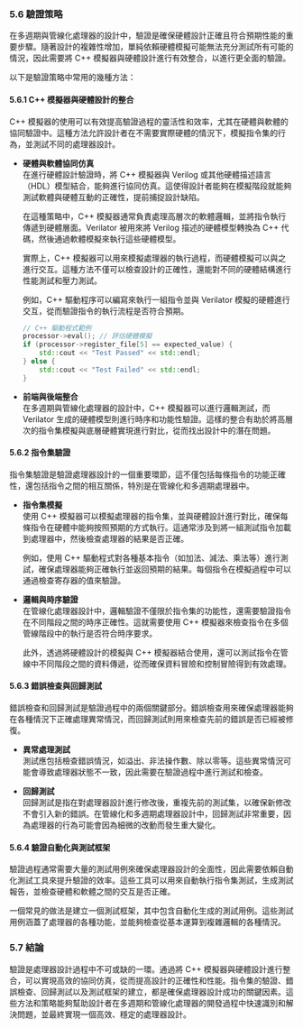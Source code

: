 ### 5.6 **驗證策略**

在多週期與管線化處理器的設計中，驗證是確保硬體設計正確且符合預期性能的重要步驟。隨著設計的複雜性增加，單純依賴硬體模擬可能無法充分測試所有可能的情況，因此需要將 C++ 模擬器與硬體設計進行有效整合，以進行更全面的驗證。

以下是驗證策略中常用的幾種方法：

#### 5.6.1 **C++ 模擬器與硬體設計的整合**

C++ 模擬器的使用可以有效提高驗證過程的靈活性和效率，尤其在硬體與軟體的協同驗證中。這種方法允許設計者在不需要實際硬體的情況下，模擬指令集的行為，並測試不同的處理器設計。

- **硬體與軟體協同仿真**  
  在進行硬體設計驗證時，將 C++ 模擬器與 Verilog 或其他硬體描述語言（HDL）模型結合，能夠進行協同仿真。這使得設計者能夠在模擬階段就能夠測試軟體與硬體互動的正確性，提前捕捉設計缺陷。
  
  在這種策略中，C++ 模擬器通常負責處理高層次的軟體邏輯，並將指令執行傳遞到硬體層面。Verilator 被用來將 Verilog 描述的硬體模型轉換為 C++ 代碼，然後通過軟體模擬來執行這些硬體模型。

  實際上，C++ 模擬器可以用來模擬處理器的執行過程，而硬體模擬可以與之進行交互。這種方法不僅可以檢查設計的正確性，還能對不同的硬體結構進行性能測試和壓力測試。

  例如，C++ 驅動程序可以編寫來執行一組指令並與 Verilator 模擬的硬體進行交互，從而驗證指令的執行流程是否符合預期。
  ```cpp
  // C++ 驅動程式範例
  processor->eval(); // 評估硬體模擬
  if (processor->register_file[5] == expected_value) {
      std::cout << "Test Passed" << std::endl;
  } else {
      std::cout << "Test Failed" << std::endl;
  }
  ```

- **前端與後端整合**  
  在多週期與管線化處理器的設計中，C++ 模擬器可以進行邏輯測試，而 Verilator 生成的硬體模型則進行時序和功能性驗證。這樣的整合有助於將高層次的指令集模擬與底層硬體實現進行對比，從而找出設計中的潛在問題。

#### 5.6.2 **指令集驗證**

指令集驗證是驗證處理器設計的一個重要環節，這不僅包括每條指令的功能正確性，還包括指令之間的相互關係，特別是在管線化和多週期處理器中。

- **指令集模擬**  
  使用 C++ 模擬器可以模擬處理器的指令集，並與硬體設計進行對比，確保每條指令在硬體中能夠按照預期的方式執行。這通常涉及到將一組測試指令加載到處理器中，然後檢查處理器的結果是否正確。

  例如，使用 C++ 驅動程式對各種基本指令（如加法、減法、乘法等）進行測試，確保處理器能夠正確執行並返回預期的結果。每個指令在模擬過程中可以通過檢查寄存器的值來驗證。

- **邏輯與時序驗證**  
  在管線化處理器設計中，邏輯驗證不僅限於指令集的功能性，還需要驗證指令在不同階段之間的時序正確性。這就需要使用 C++ 模擬器來檢查指令在多個管線階段中的執行是否符合時序要求。

  此外，透過將硬體設計的模擬與 C++ 模擬器結合使用，還可以測試指令在管線中不同階段之間的資料傳遞，從而確保資料冒險和控制冒險得到有效處理。

#### 5.6.3 **錯誤檢查與回歸測試**

錯誤檢查和回歸測試是驗證過程中的兩個關鍵部分。錯誤檢查用來確保處理器能夠在各種情況下正確處理異常情況，而回歸測試則用來檢查先前的錯誤是否已經被修復。

- **異常處理測試**  
  測試應包括檢查錯誤情況，如溢出、非法操作數、除以零等。這些異常情況可能會導致處理器狀態不一致，因此需要在驗證過程中進行測試和檢查。

- **回歸測試**  
  回歸測試是指在對處理器設計進行修改後，重複先前的測試集，以確保新修改不會引入新的錯誤。在管線化和多週期處理器設計中，回歸測試非常重要，因為處理器的行為可能會因為細微的改動而發生重大變化。

#### 5.6.4 **驗證自動化與測試框架**

驗證過程通常需要大量的測試用例來確保處理器設計的全面性，因此需要依賴自動化測試工具來提升驗證的效率。這些工具可以用來自動執行指令集測試，生成測試報告，並檢查硬體和軟體之間的交互是否正確。

一個常見的做法是建立一個測試框架，其中包含自動化生成的測試用例。這些測試用例涵蓋了處理器的各種功能，並能夠檢查從基本運算到複雜邏輯的各種情況。

### 5.7 **結論**

驗證是處理器設計過程中不可或缺的一環。通過將 C++ 模擬器與硬體設計進行整合，可以實現高效的協同仿真，從而提高設計的正確性和性能。指令集的驗證、錯誤檢查、回歸測試以及測試框架的建立，都是確保處理器設計成功的關鍵因素。這些方法和策略能夠幫助設計者在多週期和管線化處理器的開發過程中快速識別和解決問題，並最終實現一個高效、穩定的處理器設計。